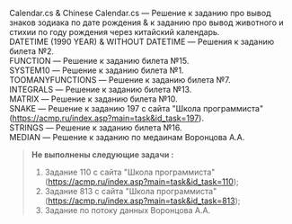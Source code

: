 Calendar.cs & Chinese Calendar.cs — Решение к заданию про вывод знаков зодиака по дате рождения & к заданию про вывод животного и стихии по году рождения через китайский календарь.  
DATETIME (1990 YEAR) & WITHOUT DATETIME — Решения к заданию билета №2.  
FUNCTION — Решение к заданию билета №15.  
SYSTEM10 — Решение к заданию билета №1.  
TOOMANYFUNCTIONS — Решение к заданию билета №7.  
INTEGRALS — Решение к заданию билета №13.  
MATRIX — Решение к заданию билета №10.  
SNAKE — Решение к заданию 197 с сайта "Школа программиста" (https://acmp.ru/index.asp?main=task&id_task=197).  
STRINGS — Решение к заданию билета №16.  
MEDIAN — Решение к заданию по медаинам Воронцова А.А.  

> **Не выполнены следующие задачи :**
> 1. Задание 110 с сайта "Школа программиста" (https://acmp.ru/index.asp?main=task&id_task=110);
> 2. Задание 813 с сайта "Школа программиста" (https://acmp.ru/index.asp?main=task&id_task=813);
> 3. Задание по потоку данных Воронцова А.А.
